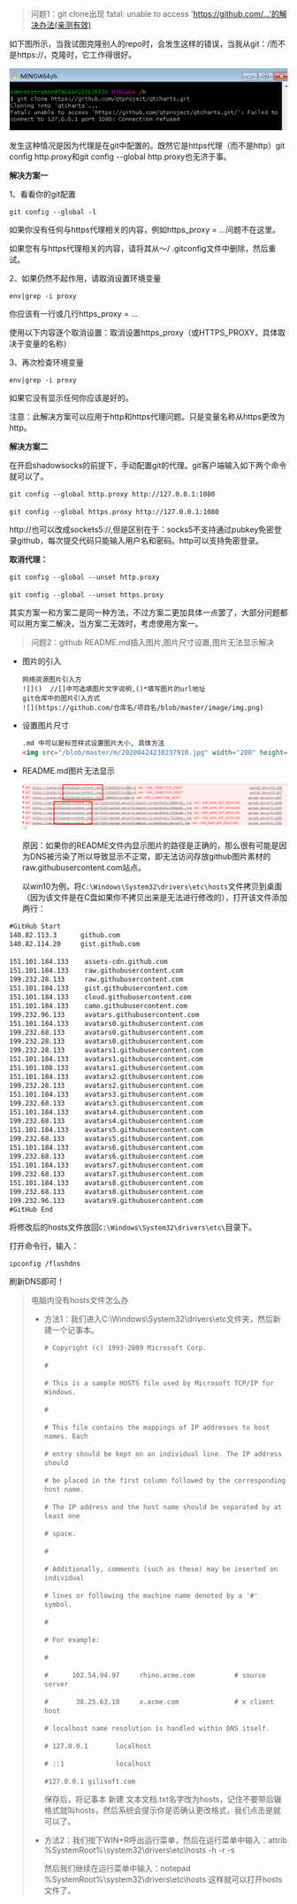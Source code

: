 > 问题1：git clone出现 fatal: unable to access 'https://github.com/...'的解决办法(亲测有效)

如下图所示，当我试图克隆别人的repo时，会发生这样的错误，当我从git：/而不是https://，克隆时，它工作得很好。

![](image/20190428170013145.png)

发生这种情况是因为代理是在git中配置的。既然它是https代理（而不是http）git config http.proxy和git config --global http.proxy也无济于事。

**解决方案一**

1、看看你的git配置

```shell
git config --global -l
```

如果你没有任何与https代理相关的内容，例如https_proxy = ...问题不在这里。

如果您有与https代理相关的内容，请将其从〜/ .gitconfig文件中删除，然后重试。

2、如果仍然不起作用，请取消设置环境变量 

```shell
env|grep -i proxy  
```

 你应该有一行或几行https_proxy = ...

使用以下内容逐个取消设置：取消设置https_proxy（或HTTPS_PROXY，具体取决于变量的名称）

3、再次检查环境变量

```shell
env|grep -i proxy  
```

如果它没有显示任何你应该是好的。

注意：此解决方案可以应用于http和https代理问题。只是变量名称从https更改为http。

**解决方案二**

在开启shadowsocks的前提下，手动配置git的代理。git客户端输入如下两个命令就可以了。

```shell
git config --global http.proxy http://127.0.0.1:1080

git config --global https.proxy http://127.0.0.1:1080
```

http://也可以改成sockets5://,但是区别在于：socks5不支持通过pubkey免密登录github，每次提交代码只能输入用户名和密码。http可以支持免密登录。

**取消代理：**

```shell
git config --global --unset http.proxy 

git config --global --unset https.proxy 
```

其实方案一和方案二是同一种方法，不过方案二更加具体一点罢了，大部分问题都可以用方案二解决，当方案二无效时，考虑使用方案一。

> 问题2：github README.md插入图片,图片尺寸设置,图片无法显示解决

- 图片的引入

  ```shell
  网络资源图片引入方
  ![]()  //[]中可选填图片文字说明,()*填写图片的url地址
  git仓库中的图片引入方式
  ![](https://github.com/仓库名/项目名/blob/master/image/img.png)
  ```

- 设置图片尺寸

  ```html
  .md 中可以是标签样式设置图片大小, 具体方法
  <img src="/blob/master/m/20200424230237910.jpg" width="200" height="200" alt="微信小程序" style="float:left" />
  ```

- README.md图片无法显示

  ![](image/2144331-20201014201406919-1948591796.png)

  原因：如果你的README文件内显示图片的路径是正确的，那么很有可能是因为DNS被污染了所以导致显示不正常，即无法访问存放github图片素材的raw.githubusercontent.com站点。

  以win10为例，将`C:\Windows\System32\drivers\etc\hosts`文件拷贝到桌面（因为该文件是在C盘如果你不拷贝出来是无法进行修改的），打开该文件添加两行：

```
#GitHub Start
140.82.113.3      github.com
140.82.114.20     gist.github.com

151.101.184.133    assets-cdn.github.com
151.101.184.133    raw.githubusercontent.com
199.232.28.133     raw.githubusercontent.com
151.101.184.133    gist.githubusercontent.com
151.101.184.133    cloud.githubusercontent.com
151.101.184.133    camo.githubusercontent.com
199.232.96.133     avatars.githubusercontent.com
151.101.184.133    avatars0.githubusercontent.com
199.232.68.133     avatars0.githubusercontent.com
199.232.28.133     avatars0.githubusercontent.com
199.232.28.133     avatars1.githubusercontent.com
151.101.184.133    avatars1.githubusercontent.com
151.101.108.133    avatars1.githubusercontent.com
151.101.184.133    avatars2.githubusercontent.com
199.232.28.133     avatars2.githubusercontent.com
151.101.184.133    avatars3.githubusercontent.com
199.232.68.133     avatars3.githubusercontent.com
151.101.184.133    avatars4.githubusercontent.com
199.232.68.133     avatars4.githubusercontent.com
151.101.184.133    avatars5.githubusercontent.com
199.232.68.133     avatars5.githubusercontent.com
151.101.184.133    avatars6.githubusercontent.com
199.232.68.133     avatars6.githubusercontent.com
151.101.184.133    avatars7.githubusercontent.com
199.232.68.133     avatars7.githubusercontent.com
151.101.184.133    avatars8.githubusercontent.com
199.232.68.133     avatars8.githubusercontent.com
199.232.96.133     avatars9.githubusercontent.com
#GitHub End
  ```

  将修改后的hosts文件放回`C:\Windows\System32\drivers\etc\`目录下。

  打开命令行，输入：

  ```shell
  ipconfig /flushdns
  ```

   刷新DNS即可！

> 电脑内没有hosts文件怎么办
>
> - 方法1：我们进入C:\Windows\System32\drivers\etc文件夹，然后新建一个记事本。
>
>   ```
>   # Copyright (c) 1993-2009 Microsoft Corp.
>   
>   #
>   
>   # This is a sample HOSTS file used by Microsoft TCP/IP for Windows.
>   
>   #
>   
>   # This file contains the mappings of IP addresses to host names. Each
>   
>   # entry should be kept on an individual line. The IP address should
>   
>   # be placed in the first column followed by the corresponding host name.
>   
>   # The IP address and the host name should be separated by at least one
>   
>   # space.
>   
>   #
>   
>   # Additionally, comments (such as these) may be inserted on individual
>   
>   # lines or following the machine name denoted by a '#' symbol.
>   
>   #
>   
>   # For example:
>   
>   #
>   
>   #      102.54.94.97     rhino.acme.com          # source server
>   
>   #       38.25.63.10     x.acme.com              # x client host
>   
>   # localhost name resolution is handled within DNS itself.
>   
>   # 127.0.0.1       localhost
>   
>   # ::1             localhost
>   
>   #127.0.0.1 gilisoft.com
>   ```
>
>   保存后，将记事本 新建 文本文档.txt名字改为hosts，记住不要带后辍格式就叫hosts，然后系统会提示你是否确认更改格式，我们点击是就可以了。
>
> - 方法2：我们按下WIN+R呼出运行菜单，然后在运行菜单中输入：attrib %SystemRoot%\system32\drivers\etc\hosts -h -r -s  
>
>   然后我们继续在运行菜单中输入：notepad %SystemRoot%\system32\drivers\etc\hosts 这样就可以打开hosts文件了。



